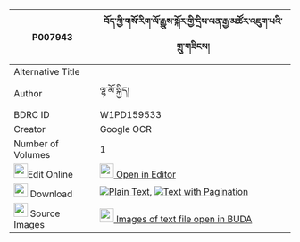 |P007943|བོད་ཀྱི་གསོ་རིག་ལོ་རྒྱུས་སྐོར་གྱི་དྲིས་ལན་རྒྱ་མཚོར་འཇུག་པའི་གྲུ་གཟིངས། 
| --- | --- 
|Alternative Title |
|Author| ལྷ་མོ་སྐྱིད།
|BDRC ID | W1PD159533
|Creator | Google OCR
|Number of Volumes| 1
|<img width="25" src="https://img.icons8.com/color/25/000000/edit-property.png">Edit Online| [<img width="25" src="https://avatars.githubusercontent.com/u/45091458?s=200&v=4"> Open in Editor](http://editor.openpecha.org/P007943)
|<img width="25" src="https://img.icons8.com/fluent/48/000000/download-2.png"/>  Download | [![](https://img.icons8.com/color/20/000000/txt.png)Plain Text](https://github.com/Openpecha/P007943/releases/download/v1/bo_kyi_sorik_logyu_kor_gyi_dri_plain_P007943.zip), [![](https://img.icons8.com/color/20/000000/txt.png)Text with Pagination](https://github.com/Openpecha/P007943/releases/download/v1/bo_kyi_sorik_logyu_kor_gyi_dri_pages_P007943.zip)
|<img width="25" src="https://img.icons8.com/plasticine/100/000000/pictures-folder.png"/>  Source Images | [<img width="25" src="https://library.bdrc.io/icons/BUDA-small.svg"> Images of text file open in BUDA](https://library.bdrc.io/show/bdr:W1PD159533)